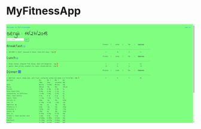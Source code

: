 # MyFitnessApp
![alt text](https://raw.githubusercontent.com/SergiiBelik/MyFitnessApp/master/images/myFitnessApp.jpg)
